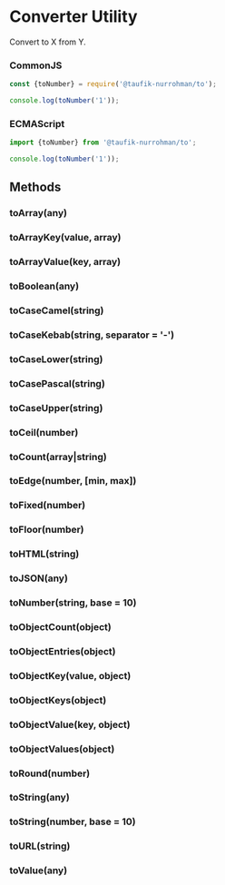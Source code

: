 Converter Utility
=================

Convert to X from Y.

### CommonJS

~~~ js
const {toNumber} = require('@taufik-nurrohman/to');

console.log(toNumber('1'));
~~~

### ECMAScript

~~~ js
import {toNumber} from '@taufik-nurrohman/to';

console.log(toNumber('1'));
~~~

Methods
-------

### toArray(any)

### toArrayKey(value, array)

### toArrayValue(key, array)

### toBoolean(any)

### toCaseCamel(string)

### toCaseKebab(string, separator = '-')

### toCaseLower(string)

### toCasePascal(string)

### toCaseUpper(string)

### toCeil(number)

### toCount(array|string)

### toEdge(number, [min, max])

### toFixed(number)

### toFloor(number)

### toHTML(string)

### toJSON(any)

### toNumber(string, base = 10)

### toObjectCount(object)

### toObjectEntries(object)

### toObjectKey(value, object)

### toObjectKeys(object)

### toObjectValue(key, object)

### toObjectValues(object)

### toRound(number)

### toString(any)

### toString(number, base = 10)

### toURL(string)

### toValue(any)
